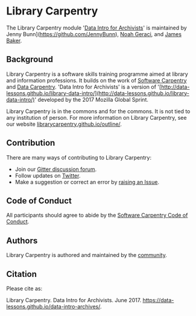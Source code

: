 # Library Carpentry

The Library Carpentry module '[Data Intro for Archivists](https://data-lessons.github.io/data-intro-archives/)' is maintained by Jenny Bunn](https://github.com/JennyBunn), [Noah Geraci](https://github.com/ngeraci), and [James Baker](https://github.com/drjwbaker).

## Background

Library Carpentry is a software skills training programme aimed at library and information professions. It builds on the work of [Software Carpentry](http://software-carpentry.org/) and [Data Carpentry](http://www.datacarpentry.org/). 'Data Intro for Archivists' is a version of '[http://data-lessons.github.io/library-data-intro/](http://data-lessons.github.io/library-data-intro/)' developed by the 2017 Mozilla Global Sprint.

Library Carpentry is in the commons and for the commons. It is not tied to any institution of person. For more information on Library Carpentry, see our website [librarycarpentry.github.io/outline/](librarycarpentry.github.io/outline/).

## Contribution

There are many ways of contributing to Library Carpentry:

- Join our [Gitter discussion forum](https://gitter.im/weaverbel/LibraryCarpentry).
- Follow updates on [Twitter](https://twitter.com/search?f=tweets&vertical=default&q=%23librarycarpentry&src=typd).
- Make a suggestion or correct an error by [raising an Issue](https://github.com/data-lessons/data-intro-archives/issues).

## Code of Conduct

All participants should agree to abide by the [Software Carpentry Code of Conduct](http://software-carpentry.org/conduct/).

## Authors

Library Carpentry is authored and maintained by the [community](https://github.com/data-lessons/data-intro-archives/network/members).

## Citation

Please cite as:

Library Carpentry. Data Intro for Archivists. June 2017. https://data-lessons.github.io/data-intro-archives/.
